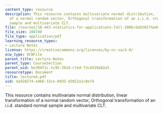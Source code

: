 ```yaml
---
content_type: resource
description: This resource contains multivariate normal distribution, linear transformation
  of a normal random vector, Orthogonal transformation of an i.i.d. standard normal
  sample and multivariate CLT.
file: /courses/18-443-statistics-for-applications-fall-2006/da928274a46632ce0d35d2012a1c8e74_lecture4.pdf
file_size: 104740
file_type: application/pdf
learning_resource_types:
- Lecture Notes
license: https://creativecommons.org/licenses/by-nc-sa/4.0/
ocw_type: OCWFile
parent_title: Lecture Notes
parent_type: CourseSection
parent_uid: be304f2c-2c95-3914-c7ed-f3c4529a02a5
resourcetype: Document
title: lecture4.pdf
uid: da928274-a466-32ce-0d35-d2012a1c8e74
---
```

This resource contains multivariate normal distribution, linear transformation of a normal random vector, Orthogonal transformation of an i.i.d. standard normal sample and multivariate CLT.